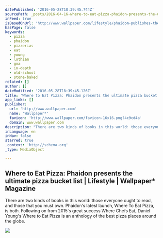 ```yaml
---
datePublished: '2016-05-28T18:39:45.744Z'
sourcePath: _posts/2016-04-16-where-to-eat-pizza-phaidon-presents-the-ultimate-pizza-buck.md
inFeed: true
isBasedOnUrl: 'http://www.wallpaper.com/lifestyle/phaidon-publishes-the-ultimate-pizza-bucket-list-where-to-eat-pizza'
hasPage: false
keywords:
  - pizza
  - phaidon
  - pizzerias
  - eat
  - young
  - lothian
  - goa
  - in-depth
  - old-school
  - stone-baked
related: []
author: []
dateModified: '2016-05-28T18:39:45.126Z'
title: 'Where to Eat Pizza: Phaidon presents the ultimate pizza bucket list | Lifestyle | Wallpaper* Magazine'
app_links: []
publisher:
  url: 'http://www.wallpaper.com'
  name: 'Wallpaper*'
  favicon: 'http://www.wallpaper.com/favicon-16x16.png?4c9cd4a'
  domain: www.wallpaper.com
description: "There are two kinds of books in this world: those everyone ought to read, and those that you must own. Phaidon's latest launch, Where To Eat Pizza, is both. Following on from 2015's great success Where Chefs Eat, Daniel Young's Where to Eat Pizza is an anthology of the best pizza places around the globe."
inLanguage: en
inNav: false
starred: true
_context: 'http://schema.org'
_type: MediaObject

---
```

<article style=""><h1>Where to Eat Pizza: Phaidon presents the ultimate pizza bucket list | Lifestyle | Wallpaper* Magazine</h1><p>There are two kinds of books in this world: those everyone ought to read, and those that you must own. Phaidon's latest launch, Where To Eat Pizza, is both. Following on from 2015's great success Where Chefs Eat, Daniel Young's Where to Eat Pizza is an anthology of the best pizza places around the globe.</p><img src="http://cdn.wallpaper.com/main/2016/03/wheretoeatpizza_p.jpg" /></article>